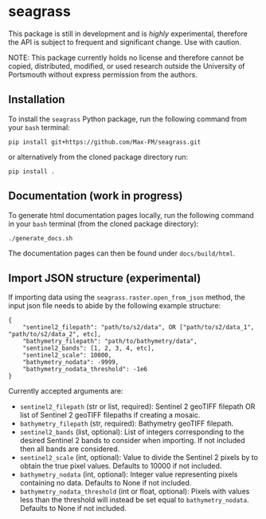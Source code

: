 # seagrass

This package is still in development and is *highly* experimental, therefore the API is subject to frequent and significant change. Use with caution.

NOTE: This package currently holds no license and therefore cannot be copied, distributed, modified, or used research outside the University of Portsmouth without express permission from the authors.

## Installation
To install the `seagrass` Python package, run the following command from your `bash` terminal:
```
pip install git+https://github.com/Max-FM/seagrass.git
```
or alternatively from the cloned package directory run:
```
pip install .
```
## Documentation (work in progress)
To generate html documentation pages locally, run the following command in your `bash` terminal (from the cloned package directory):
```
./generate_docs.sh
```
The documentation pages can then be found under `docs/build/html`.

## Import JSON structure (experimental)
If importing data using the `seagrass.raster.open_from_json` method, the input json file needs to abide by the following example structure:
```
{
    "sentinel2_filepath": "path/to/s2/data", OR ["path/to/s2/data_1", "path/to/s2/data_2", etc],
    "bathymetry_filepath": "path/to/bathymetry/data",
    "sentinel2_bands": [1, 2, 3, 4, etc],
    "sentinel2_scale": 10000,
    "bathymetry_nodata": -9999,
    "bathymetry_nodata_threshold": -1e6
}
```

Currently accepted arguments are:

- `sentinel2_filepath` (str or list, required): Sentinel 2 geoTIFF filepath OR list of Sentinel 2 geoTIFF filepaths if creating a mosaic.
- `bathymetry_filepath` (str, required): Bathymetry geoTIFF filepath.
- `sentinel2_bands` (list, optional): List of integers corresponding to the desired Sentinel 2 bands to consider when importing. If not included then all bands are considered.
- `sentinel2_scale` (int, optional): Value to divide the Sentinel 2 pixels by to obtain the true pixel values. Defaults to 10000 if not included.
- `bathymetry_nodata` (int, optional): Integer value representing pixels containing no data. Defaults to None if not included.
- `bathymetry_nodata_threshold` (int or float, optional): Pixels with values less than the threshold will instead be set equal to `bathymetry_nodata`. Defaults to None if not included.
